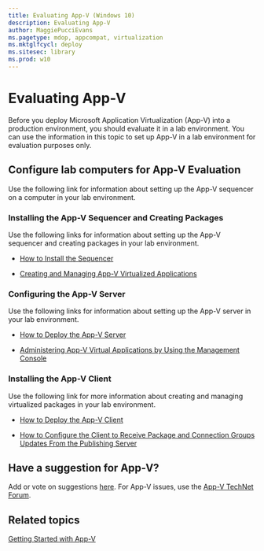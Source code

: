 ```yaml
---
title: Evaluating App-V (Windows 10)
description: Evaluating App-V
author: MaggiePucciEvans
ms.pagetype: mdop, appcompat, virtualization
ms.mktglfcycl: deploy
ms.sitesec: library
ms.prod: w10
---
```



# Evaluating App-V


Before you deploy Microsoft Application Virtualization (App-V) into a production environment, you should evaluate it in a lab environment. You can use the information in this topic to set up App-V in a lab environment for evaluation purposes only.

## Configure lab computers for App-V Evaluation


Use the following link for information about setting up the App-V sequencer on a computer in your lab environment.

### Installing the App-V Sequencer and Creating Packages

Use the following links for information about setting up the App-V sequencer and creating packages in your lab environment.

-   [How to Install the Sequencer](appv-install-the-sequencer.md)

-   [Creating and Managing App-V Virtualized Applications](appv-creating-and-managing-virtualized-applications.md)

### <a href="" id="configuring-the-app-v-5-1-server-"></a>Configuring the App-V Server

Use the following links for information about setting up the App-V server in your lab environment.

-   [How to Deploy the App-V Server](appv-deploy-the-appv-server.md)

-   [Administering App-V Virtual Applications by Using the Management Console](appv-administering-virtual-applications-with-the-management-console.md)

### Installing the App-V Client

Use the following link for more information about creating and managing virtualized packages in your lab environment.

-   [How to Deploy the App-V Client](appv-deploy-the-appv-client.md)

-   [How to Configure the Client to Receive Package and Connection Groups Updates From the Publishing Server](appv-configure-the-client-to-receive-updates-from-the-publishing-server.md)

## Have a suggestion for App-V?


Add or vote on suggestions [here](http://appv.uservoice.com/forums/280448-microsoft-application-virtualization). For App-V issues, use the [App-V TechNet Forum](https://social.technet.microsoft.com/Forums/en-US/home?forum=mdopappv).

## Related topics


[Getting Started with App-V](appv-getting-started.md)

 

 





